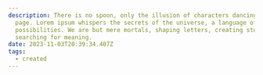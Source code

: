 ```yaml
---
description: There is no spoon, only the illusion of characters dancing on the
  page. Lorem ipsum whispers the secrets of the universe, a language of
  possibilities. We are but mere mortals, shaping letters, creating stories,
  searching for meaning.
date: 2023-11-03T20:39:34.407Z
tags:
  - created
---
```

